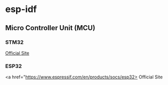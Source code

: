 # esp-idf

## Micro Controller Unit (MCU)
### STM32
<a href="https://www.st.com/en/microcontrollers-microprocessors/stm32-32-bit-arm-cortex-mcus.html"> Official Site </a>

### ESP32
<a href="https://www.espressif.com/en/products/socs/esp32> Official Site </a>
